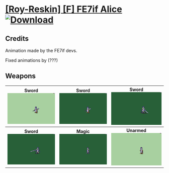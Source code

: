 # [\[Roy-Reskin\] \[F\] FE7if Alice](./) [![Download](https://img.shields.io/badge/Download-Click%20Here!-red)](https://minhaskamal.github.io/DownGit/#/home?url=https://github.com/Klokinator/FE-Repo/tree/main/Battle%20Animations%2FLords%20-%20FE6%2C%20FE7%20Types%2F%5BRoy-Reskin%5D%20%5BF%5D%20FE7if%20Alice)
## Credits

Animation made by the FE7if devs.

Fixed animations by (???)

## Weapons

| <b>Sword</b><br/><img alt="Sword animation" src="./1.%20Sword%20(Airgetlam%20-%20Fixed%20-%20Sans%20Luceid)/Sword.gif"/> | <b>Sword</b><br/><img alt="Sword animation" src="./1.%20Sword%20(Airgetlam%20-%20Luceid%20Crit)/Sword.gif"/> | <b>Sword</b><br/><img alt="Sword animation" src="./1.%20Sword%20(Luceid)/Sword.gif"/> |
| :---: | :---: | :---: |
| <b>Sword</b><br/><img alt="Sword animation" src="./1.%20Sword%20(Sol%20Katti%20Design%20-%20Luceid)/Sword.gif"/> | <b>Magic</b><br/><img alt="Magic animation" src="./6.%20Magic/Magic.gif"/> | <b>Unarmed</b><br/><img alt="Unarmed animation" src="./8.%20Unarmed/Unarmed.gif"/> |
